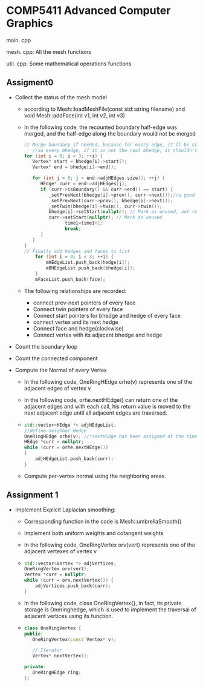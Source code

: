 # COMP5411 Advanced Computer Graphics

main. cpp 

mesh. cpp: All the mesh functions

util. cpp: Some mathematical operations functions

## Assigment0

* Collect the status of the mesh model

  * according to Mesh::loadMeshFile(const std::string filename) and void Mesh::addFace(int v1, int v2, int v3)

  * In the following code, the recounted boundary half-edge was merged, and the half-edge along the boundary would not be merged

    ```c++
    // Merge boundary if needed, because for every edge, it'll be counted forth because it has two face and each count twice
       //so every bhedge, if it is not the real bhedge, it shouldn't be couted
    for (int i = 0; i < 3; ++i) {
       Vertex* start = bhedge[i]->start();
       Vertex* end = bhedge[i]->end();
    
       for (int j = 0; j < end->adjHEdges.size(); ++j) {
          HEdge* curr = end->adjHEdges[j];
          if (curr->isBoundary() && curr->end() == start) {
             _setPrevNext(bhedge[i]->prev(), curr->next());//a good merge of the unreal bhedge, make the real bhedge connect naturally
             _setPrevNext(curr->prev(), bhedge[i]->next());
             _setTwin(bhedge[i]->twin(), curr->twin());
             bhedge[i]->setStart(nullptr); // Mark as unused, not real bhedge
             curr->setStart(nullptr); // Mark as unused
                   time1=time1+1;
                   break;
          }
       }
    }
    // Finally add hedges and faces to list
    	for (int i = 0; i < 3; ++i) {
    		mHEdgeList.push_back(hedge[i]);
    		mBHEdgeList.push_back(bhedge[i]);
    	}
    	mFaceList.push_back(face);
    ```

  * The following relationships are recorded:

    * connect prev-next pointers of every face
    * Connect twin pointers of every face
    * Connect start pointers for bhedge and hedge of every face
    * connect vertex and its next hedge
    * Connect face and hedge(clockwise)
    * Connect vertex with its adjacent bhedge and hedge

* Count the boundary loop 

* Count the connected component

* Compute the Normal of every Vertex

  * In the following code, OneRingHEdge orhe(v) represents one of the adjacent edges  of vertex v 

  * In the following code, orhe.nextHEdge() can return one of the adjacent edges and with each call, his return value is moved to the next adjacent edge until all adjacent edges are traversed.

  * ```c++
    std::vector<HEdge *> adjHEdgeList;
    //define neighbor Hedge
    OneRingHEdge orhe(v); //*nextHEdge has been assigned at the time of declaration
    HEdge *curr = nullptr;
    while (curr = orhe.nextHEdge())
    {
        adjHEdgeList.push_back(curr);
    }
    ```

  * Compute per-vertex normal using the neighboring areas.

## Assignment 1

* Implement Explicit Laplacian smoothing:

  * Corresponding function in the code is Mesh::umbrellaSmooth()

  * Implement both uniform weights and cotangent weights

  * In the following code, OneRingVertex orv(vert) represents one of the adjacent vertexes of vertex v

  * ```c++
    std::vector<Vertex *> adjVertices;
    OneRingVertex orv(vert);
    Vertex *curr = nullptr;
    while (curr = orv.nextVertex()) {
        adjVertices.push_back(curr);
    }
    ```

  * In the following code, class OneRingVertex{}, in fact, its private storage is Oneringhedge, which is used to implement the traversal of adjacent vertices using its function.

  * ```c++
    class OneRingVertex {
    public:
       OneRingVertex(const Vertex* v);
    
       // Iterator
       Vertex* nextVertex();
    
    private:
       OneRingHEdge ring;
    };
    ```